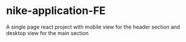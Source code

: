 # nike-application-FE
A single page react project with mobile view for the header section and desktop view for the main section
